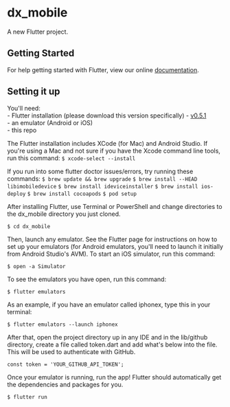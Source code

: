 # dx_mobile

A new Flutter project.

## Getting Started

For help getting started with Flutter, view our online
[documentation](https://flutter.io/).

## Setting it up

You'll need:</br>
    - Flutter installation (please download this version specifically) - [v0.5.1](https://flutter.io/sdk-archive/)</br>
    - an emulator (Android or iOS)</br>
    - this repo</br>

The Flutter installation includes XCode (for Mac) and Android Studio. If you're using a Mac and not sure if you have the Xcode command line tools, run this command:
```$ xcode-select --install```

If you run into some flutter doctor issues/errors, try running these commands:
```$ brew update && brew upgrade```
```$ brew install --HEAD libimobiledevice```
```$ brew install ideviceinstaller```
```$ brew install ios-deploy```
```$ brew install cocoapods```
```$ pod setup```


After installing Flutter, use Terminal or PowerShell and change directories to the dx_mobile directory you just cloned.

```$ cd dx_mobile ```

Then, launch any emulator. See the Flutter page for instructions on how to set up your emulators (for Android emulators, you'll need to launch it initially from Android Studio's AVM). To start an iOS simulator, run this command:

```$ open -a Simulator```

To see the emulators you have open, run this command:

```$ flutter emulators```

As an example, if you have an emulator called iphonex, type this in your terminal:

```$ flutter emulators --launch iphonex ```

After that, open the project directory up in any IDE and in the lib/github directory, create a file called token.dart and add what's below into the file. This will be used to authenticate with GitHub.

```const token = 'YOUR_GITHUB_API_TOKEN';```

Once your emulator is running, run the app! Flutter should automatically get the dependencies and packages for you.

```$ flutter run ```
